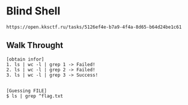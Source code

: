 # Blind Shell
```
https://open.kksctf.ru/tasks/5126ef4e-b7a9-4f4a-8d65-b64d24be1c61
```

## Walk Throught
```
[obtain infor]
1. ls | wc -l | grep 1 -> Failed!
2. ls | wc -l | grep 2 -> Failed!
3. ls | wc -l | grep 3 -> Success!


[Guessing FILE]
$ ls | grep ^flag.txt


```